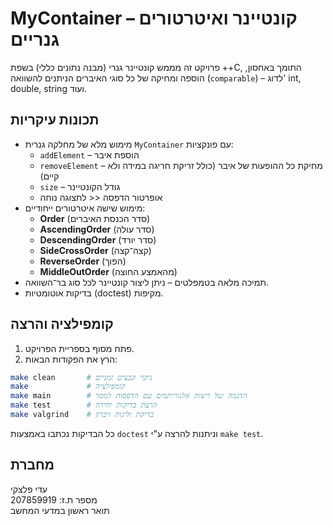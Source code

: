 # MyContainer – קונטיינר ואיטרטורים גנריים

פרויקט זה מממש קונטיינר גנרי (מבנה נתונים כללי) בשפת ++C,
התומך באחסון, הוספה ומחיקה של כל סוגי האיברים הניתנים להשוואה (`comparable`) –
לדוג' int, double, string ועוד.

## תכונות עיקריות
- מימוש מלא של מחלקה גנרית `MyContainer` עם פונקציות:
    - `addElement` – הוספת איבר
    - `removeElement` – מחיקת כל ההופעות של איבר (כולל זריקת חריגה במידה ולא קיים)
    - `size` – גודל הקונטיינר
    - אופרטור הדפסה << לתצוגה נוחה
- מימוש שישה איטרטורים ייחודיים:
    - **Order** (סדר הכנסת האיברים)
    - **AscendingOrder** (סדר עולה)
    - **DescendingOrder** (סדר יורד)
    - **SideCrossOrder** (קצה־קצה)
    - **ReverseOrder** (הפוך)
    - **MiddleOutOrder** (מהאמצע החוצה)
- תמיכה מלאה בטמפלטים – ניתן ליצור קונטיינר לכל סוג בר־השוואה.
- בדיקות אוטומטיות (doctest) מקיפות.

## קומפילציה והרצה

1. פתח מסוף בספריית הפרויקט.
2. הרץ את הפקודות הבאות:

```bash
make clean       # ניקוי קבצים זמניים
make             # קומפילציה
make main        # הדגמה של ריצות אלגוריתמים עם הדפסות למסך
make test        # הרצת בדיקות יחידה
make valgrind    # בדיקת זליגות זיכרון
```
כל הבדיקות נכתבו באמצעות `doctest` וניתנות להרצה ע"י `make test`.

##  מחברת

עדי פלצקי  
מספר ת.ז: 207859919  
תואר ראשון במדעי המחשב
